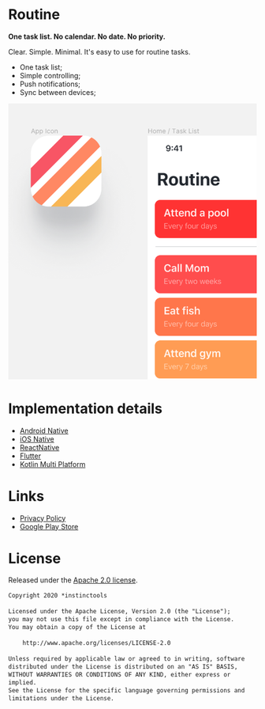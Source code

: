 # Routine
__One task list. No calendar. No date. No priority.__

Clear. Simple. Minimal. It's easy to use for routine tasks.
- One task list;
- Simple controlling;
- Push notifications;
- Sync between devices;

![Promo image](/images/promo.png)

# Implementation details
 - [Android Native](Android)
 - [iOS Native](iOS)
 - [ReactNative](ReactNative)
 - [Flutter](Flutter)
 - [Kotlin Multi Platform](Kmp)

# Links
 - [Privacy Policy](https://instinctools.github.io/mobiledocs/routine-android.html)
 - [Google Play Store](https://play.google.com/store/apps/details?id=com.instinctools.routine)

# License
Released under the [Apache 2.0 license](LICENSE).

```
Copyright 2020 *instinctools

Licensed under the Apache License, Version 2.0 (the "License");
you may not use this file except in compliance with the License.
You may obtain a copy of the License at

    http://www.apache.org/licenses/LICENSE-2.0

Unless required by applicable law or agreed to in writing, software
distributed under the License is distributed on an "AS IS" BASIS,
WITHOUT WARRANTIES OR CONDITIONS OF ANY KIND, either express or implied.
See the License for the specific language governing permissions and
limitations under the License.
```